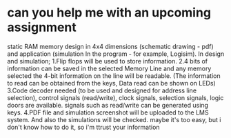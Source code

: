 
# can you help me with an upcoming assignment

static RAM memory design in 4x4 dimensions (schematic drawing - pdf) and application (simulation In the program - for example, Logisim). In design and simulation;
1.Flip flops will be used to store information.
2.4 bits of information can be saved in the selected Memory Line and any memory selected the 4-bit information on the line will be readable. (The information to read can be obtained from the keys, Data read can be shown on LEDs)
3.Code decoder needed (to be used and designed for address line selection), control signals (read/write), clock signals, selection signals, logic doors are available. signals such as read/write can be generated using keys.
4.PDF file and simulation screenshot will be uploaded to the LMS system. And also
the simulations will be checked.
maybe it's too easy, but i don't know how to do it, so i'm ttrust your information

        